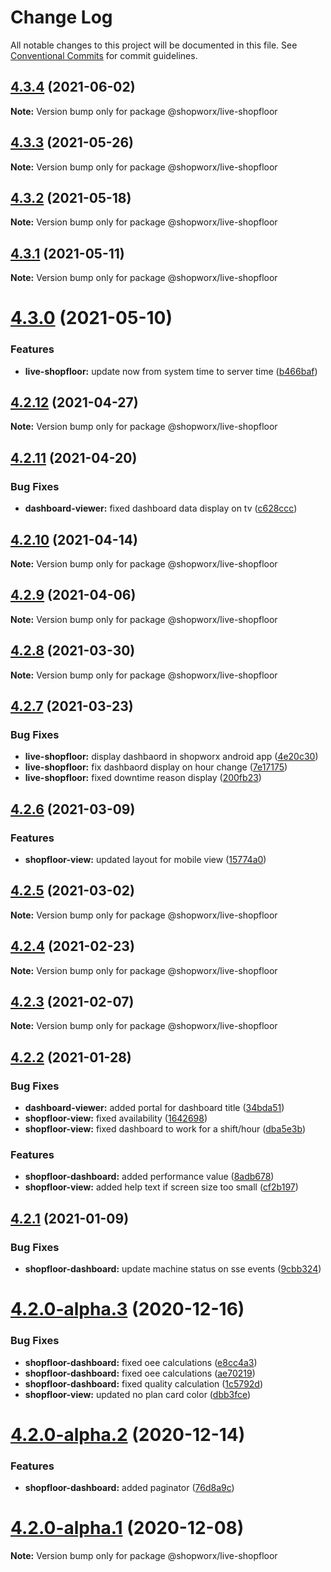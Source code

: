 # Change Log

All notable changes to this project will be documented in this file.
See [Conventional Commits](https://conventionalcommits.org) for commit guidelines.

## [4.3.4](https://bitbucket.org/entrib/shopworx/compare/v4.3.3...v4.3.4) (2021-06-02)

**Note:** Version bump only for package @shopworx/live-shopfloor





## [4.3.3](https://bitbucket.org/entrib/shopworx/compare/v4.3.2...v4.3.3) (2021-05-26)

**Note:** Version bump only for package @shopworx/live-shopfloor





## [4.3.2](https://bitbucket.org/entrib/shopworx/compare/v4.3.1...v4.3.2) (2021-05-18)

**Note:** Version bump only for package @shopworx/live-shopfloor





## [4.3.1](https://bitbucket.org/entrib/shopworx/compare/v4.3.0...v4.3.1) (2021-05-11)

**Note:** Version bump only for package @shopworx/live-shopfloor





# [4.3.0](https://bitbucket.org/entrib/shopworx/compare/v4.2.12...v4.3.0) (2021-05-10)


### Features

* **live-shopfloor:** update now from system time to server time ([b466baf](https://bitbucket.org/entrib/shopworx/commits/b466baff5199dead36e37eaf09636a7f44ff4327))





## [4.2.12](https://bitbucket.org/entrib/shopworx/compare/v4.2.11...v4.2.12) (2021-04-27)

**Note:** Version bump only for package @shopworx/live-shopfloor





## [4.2.11](https://bitbucket.org/entrib/shopworx/compare/v4.2.10...v4.2.11) (2021-04-20)


### Bug Fixes

* **dashboard-viewer:** fixed dashboard data display on tv ([c628ccc](https://bitbucket.org/entrib/shopworx/commits/c628ccc717400e1f32c469b1f4f237c37ef90703))





## [4.2.10](https://bitbucket.org/entrib/shopworx/compare/v4.2.9...v4.2.10) (2021-04-14)

**Note:** Version bump only for package @shopworx/live-shopfloor





## [4.2.9](https://bitbucket.org/entrib/shopworx/compare/v4.2.8...v4.2.9) (2021-04-06)

**Note:** Version bump only for package @shopworx/live-shopfloor





## [4.2.8](https://bitbucket.org/entrib/shopworx/compare/v4.2.7...v4.2.8) (2021-03-30)

**Note:** Version bump only for package @shopworx/live-shopfloor





## [4.2.7](https://bitbucket.org/entrib/shopworx/compare/v4.2.6...v4.2.7) (2021-03-23)


### Bug Fixes

* **live-shopfloor:** display dashbaord in shopworx android app ([4e20c30](https://bitbucket.org/entrib/shopworx/commits/4e20c30cecb5f671759e0aa88b4140ea1af659b4))
* **live-shopfloor:** fix dashbaord display on hour change ([7e17175](https://bitbucket.org/entrib/shopworx/commits/7e17175f81cc6873bec7a06cde9c98b5919b794e))
* **live-shopfloor:** fixed downtime reason display ([200fb23](https://bitbucket.org/entrib/shopworx/commits/200fb23ad179c0e671a00ce5340db48fba326f70))





## [4.2.6](https://bitbucket.org/entrib/shopworx/compare/v4.2.5...v4.2.6) (2021-03-09)


### Features

* **shopfloor-view:** updated layout for mobile view ([15774a0](https://bitbucket.org/entrib/shopworx/commits/15774a0aca5dfe89b72f975be743ffae3181b39e))





## [4.2.5](https://bitbucket.org/entrib/shopworx/compare/v4.2.4...v4.2.5) (2021-03-02)

**Note:** Version bump only for package @shopworx/live-shopfloor





## [4.2.4](https://bitbucket.org/entrib/shopworx/compare/v4.2.3...v4.2.4) (2021-02-23)

**Note:** Version bump only for package @shopworx/live-shopfloor





## [4.2.3](https://bitbucket.org/entrib/shopworx/compare/v4.2.2...v4.2.3) (2021-02-07)

**Note:** Version bump only for package @shopworx/live-shopfloor





## [4.2.2](https://bitbucket.org/entrib/shopworx/compare/v4.2.1...v4.2.2) (2021-01-28)


### Bug Fixes

* **dashboard-viewer:** added portal for dashboard title ([34bda51](https://bitbucket.org/entrib/shopworx/commits/34bda51b40507b8089315c1a39f8e029278b029c))
* **shopfloor-view:** fixed availability ([1642698](https://bitbucket.org/entrib/shopworx/commits/16426984c0e15ab02964baabd34281e2f2c19579))
* **shopfloor-view:** fixed dashboard to work for a shift/hour ([dba5e3b](https://bitbucket.org/entrib/shopworx/commits/dba5e3b95d4600915a9ee499e8d467ce976a1bd5))


### Features

* **shopfloor-dashboard:** added performance value ([8adb678](https://bitbucket.org/entrib/shopworx/commits/8adb678cf9cbc344bd9679cb260fba68ba99f202))
* **shopfloor-view:** added help text if screen size too small ([cf2b197](https://bitbucket.org/entrib/shopworx/commits/cf2b197fbcba52661647045806ef4fdb80a34ca4))





## [4.2.1](https://bitbucket.org/entrib/shopworx/compare/v4.2.0-alpha.3...v4.2.1) (2021-01-09)


### Bug Fixes

* **shopfloor-dashboard:** update machine status on sse events ([9cbb324](https://bitbucket.org/entrib/shopworx/commits/9cbb324b9e4b26aecbb8f4c3a883d0b95efda6ce))





# [4.2.0-alpha.3](https://bitbucket.org/entrib/shopworx/compare/v4.2.0-alpha.2...v4.2.0-alpha.3) (2020-12-16)


### Bug Fixes

* **shopfloor-dashboard:** fixed oee calculations ([e8cc4a3](https://bitbucket.org/entrib/shopworx/commits/e8cc4a3c715d08f1da9689b1c601722093fd65f4))
* **shopfloor-dashboard:** fixed oee calculations ([ae70219](https://bitbucket.org/entrib/shopworx/commits/ae70219d86a41e92b538a4e46b6c451cab1d5c56))
* **shopfloor-dashboard:** fixed quality calculation ([1c5792d](https://bitbucket.org/entrib/shopworx/commits/1c5792d8240c8d9a7472e24d264ae79eb31153b4))
* **shopfloor-view:** updated no plan card color ([dbb3fce](https://bitbucket.org/entrib/shopworx/commits/dbb3fceec7ce9e8f7dbc6cb966d32143e2b2c261))





# [4.2.0-alpha.2](https://bitbucket.org/entrib/shopworx/compare/v4.2.0-alpha.1...v4.2.0-alpha.2) (2020-12-14)


### Features

* **shopfloor-dashboard:** added paginator ([76d8a9c](https://bitbucket.org/entrib/shopworx/commits/76d8a9c1ed8c8b727217c829f163533b87d26340))





# [4.2.0-alpha.1](https://bitbucket.org/entrib/shopworx/compare/v4.1.3...v4.2.0-alpha.1) (2020-12-08)

**Note:** Version bump only for package @shopworx/live-shopfloor

